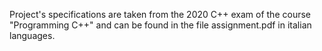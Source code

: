 Project's specifications are taken from the 2020 C++ exam of the course "Programming C++" and can be found in the file assignment.pdf in italian languages.
